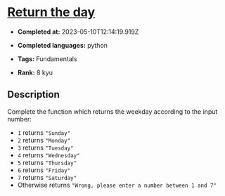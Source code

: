 # [Return the day ](https://www.codewars.com/kata/59dd3ccdded72fc78b000b25)

- **Completed at:** 2023-05-10T12:14:19.919Z

- **Completed languages:** python

- **Tags:** Fundamentals

- **Rank:** 8 kyu

## Description

Complete the function which returns the weekday according to the input number:

* `1` returns `"Sunday"`
* `2` returns `"Monday"`
* `3` returns `"Tuesday"`
* `4` returns `"Wednesday"`
* `5` returns `"Thursday"`
* `6` returns `"Friday"`
* `7` returns `"Saturday"`
* Otherwise returns `"Wrong, please enter a number between 1 and 7"`
